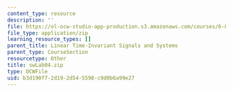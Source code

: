 ```yaml
---
content_type: resource
description: ''
file: https://ol-ocw-studio-app-production.s3.amazonaws.com/courses/6-01sc-introduction-to-electrical-engineering-and-computer-science-i-spring-2011/b3d190f72d192d545598c9d0b6a99e27_swLab04.zip
file_type: application/zip
learning_resource_types: []
parent_title: Linear Time-Invariant Signals and Systems
parent_type: CourseSection
resourcetype: Other
title: swLab04.zip
type: OCWFile
uid: b3d190f7-2d19-2d54-5598-c9d0b6a99e27
---
```

